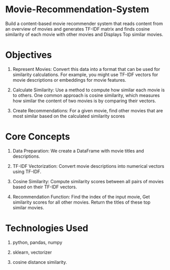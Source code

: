 # Movie-Recommendation-System

Build a content-based movie recommender system that reads content from an overview of movies and generates TF-IDF matrix and finds cosine similarity of each movie with other movies and Displays Top similar movies.

# Objectives

1. Represent Movies: Convert this data into a format that can be used for similarity calculations. For example, you might use TF-IDF vectors for movie descriptions or embeddings for movie features.

2. Calculate Similarity: Use a method to compute how similar each movie is to others. One common approach is cosine similarity, which measures how similar the content of two movies is by comparing their vectors.

3. Create Recommendations: For a given movie, find other movies that are most similar based on the calculated similarity scores

# Core Concepts

1. Data Preparation: We create a DataFrame with movie titles and descriptions.

2. TF-IDF Vectorization: Convert movie descriptions into numerical vectors using TF-IDF.

3. Cosine Similarity: Compute similarity scores between all pairs of movies based on their TF-IDF vectors.

4. Recommendation Function: Find the index of the input movie, Get similarity scores for all other movies. Return the titles of these top similar movies.


# Technologies Used

1. python, pandas, numpy

2. sklearn, vectorizer

3. cosine distance similarity.
